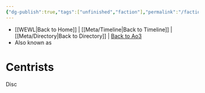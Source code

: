 ```yaml
---
{"dg-publish":true,"tags":["unfinished","faction"],"permalink":"/factions-cults-cultures-governments/centrists/","dgPassFrontmatter":true}
---
```


- [[WEWL\|Back to Home]] | [[Meta/Timeline\|Back to Timeline]] | [[Meta/Directory\|Back to Directory]] | [Back to Ao3](https://archiveofourown.org/works/19334440/chapters/45992584)
- Also known as

# Centrists
Disc